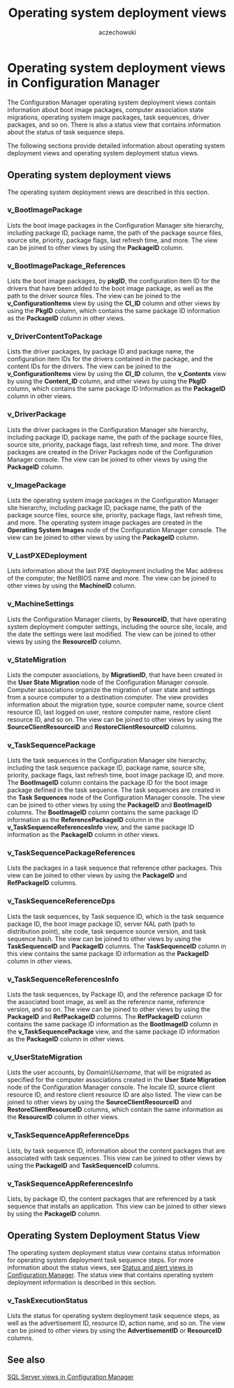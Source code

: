﻿---
title: Operating system deployment views
titleSuffix: Configuration Manager
description: Information about boot image packages, computer association state migrations, and operating system image packages.
ms.date: 04/30/2019
ms.prod: configuration-manager
ms.technology: configmgr-other #app client compliance hybrid osd protect sum
ms.topic: conceptual
ms.collection: M365-identity-device-management
ms.assetid: fee8d7b0-b4c2-4c70-83ff-bc285551ee68
author: aczechowski
ms.author: aaroncz
manager: dougeby
---

# Operating system deployment views in Configuration Manager

The Configuration Manager operating system deployment views contain information about boot image packages, computer association state migrations, operating system image packages, task sequences, driver packages, and so on. There is also a status view that contains information about the status of task sequence steps.

The following sections provide detailed information about operating system deployment views and operating system deployment status views.

## Operating system deployment views

The operating system deployment views are described in this section.

### v_BootImagePackage

Lists the boot image packages in the Configuration Manager site hierarchy, including package ID, package name, the path of the package source files, source site, priority, package flags, last refresh time, and more.
The view can be joined to other views by using the **PackageID** column.

### v_BootImagePackage_References

Lists the boot image packages, by **pkgID**, the configuration item ID for the drivers that have been added to the boot image package, as well as the path to the driver source files.
The view can be joined to the **v_ConfigurationItems** view by using the **CI_ID** column and other views by using the **PkgID** column, which contains the same package ID information as the **PackageID** column in other views.

### v_DriverContentToPackage

Lists the driver packages, by package ID and package name, the configuration item IDs for the drivers contained in the package, and the content IDs for the drivers.
The view can be joined to the **v_ConfigurationItems** view by using the **CI_ID** column, the **v_Contents** view by using the **Content_ID** column, and other views by using the **PkgID** column, which contains the same package ID Information as the **PackageID** column in other views.

### v_DriverPackage

Lists the driver packages in the Configuration Manager site hierarchy, including package ID, package name, the path of the package source files, source site, priority, package flags, last refresh time, and more. The driver packages are created in the Driver Packages node of the Configuration Manager console.
The view can be joined to other views by using the **PackageID** column.

### v_ImagePackage

Lists the operating system image packages in the Configuration Manager site hierarchy, including package ID, package name, the path of the package source files, source site, priority, package flags, last refresh time, and more. The operating system image packages are created in the **Operating System Images** node of the Configuration Manager console.
The view can be joined to other views by using the **PackageID** column.

### V_LastPXEDeployment

Lists information about the last PXE deployment including the Mac address of the computer, the NetBIOS name and more.
The view can be joined to other views by using the **MachineID** column.

### v_MachineSettings

Lists the Configuration Manager clients, by **ResourceID**, that have operating system deployment computer settings, including the source site, locale, and the date the settings were last modified.
The view can be joined to other views by using the **ResourceID** column.

### v_StateMigration

Lists the computer associations, by **MigrationID**, that have been created in the **User State Migration** node of the Configuration Manager console. Computer associations organize the migration of user state and settings from a source computer to a destination computer. The view provides information about the migration type, source computer name, source client resource ID, last logged on user, restore computer name, restore client resource ID, and so on.
The view can be joined to other views by using the **SourceClientResourceID** and **RestoreClientResourceID** columns.

### v_TaskSequencePackage

Lists the task sequences in the Configuration Manager site hierarchy, including the task sequence package ID, package name, source site, priority, package flags, last refresh time, boot image package ID, and more. The **BootImageID** column contains the package ID for the boot image package defined in the task sequence. The task sequences are created in the **Task Sequences** node of the Configuration Manager console.
The view can be joined to other views by using the **PackageID** and **BootImageID** columns. The **BootImageID** column contains the same package ID information as the **ReferencePackageID** column in the **v_TaskSequenceReferencesInfo** view, and the same package ID information as the **PackageID** column in other views.

### v_TaskSequencePackageReferences

Lists the packages in a task sequence that reference other packages.
This view can be joined to other views by using the **PackageID** and **RefPackageID** columns.

### v_TaskSequenceReferenceDps

Lists the task sequences, by Task sequence ID, which is the task sequence package ID, the boot image package ID, server NAL path (path to distribution point), site code, task sequence source version, and task sequence hash.
The view can be joined to other views by using the **TaskSequenceID** and **PackageID** columns. The **TaskSequenceID** column in this view contains the same package ID information as the **PackageID** column in other views.

### v_TaskSequenceReferencesInfo

Lists the task sequences, by Package ID, and the reference package ID for the associated boot image, as well as the reference name, reference version, and so on.
The view can be joined to other views by using the **PackageID** and **RefPackageID** columns. The **RefPackageID** column contains the same package ID information as the **BootImageID** column in the **v_TaskSequencePackage** view, and the same package ID information as the **PackageID** column in other views.

### v_UserStateMigration

Lists the user accounts, by *Domain*\\*Username*, that will be migrated as specified for the computer associations created in the **User State Migration** node of the Configuration Manager console. The locale ID, source client resource ID, and restore client resource ID are also listed.
The view can be joined to other views by using the **SourceClientResourceID** and **RestoreClientResourceID** columns, which contain the same information as the **ResourceID** column in other views.

### v_TaskSequenceAppReferenceDps

Lists, by task sequence ID, information about the content packages that are associated with task sequences.
This view can be joined to other views by using the **PackageID** and **TaskSequenceID** columns.

### v_TaskSequenceAppReferencesInfo

Lists, by package ID, the content packages that are referenced by a task sequence that installs an application.
This view can be joined to other views by using the **PackageID** column.

## Operating System Deployment Status View

The operating system deployment status view contains status information for operating system deployment task sequence steps. For more information about the status views, see [Status and alert views in Configuration Manager](status-alert-views-configuration-manager.md). The status view that contains operating system deployment information is described in this section.

### v_TaskExecutionStatus

Lists the status for operating system deployment task sequence steps, as well as the advertisement ID, resource ID, action name, and so on.
The view can be joined to other views by using the **AdvertisementID** or **ResourceID** columns.

## See also

[SQL Server views in Configuration Manager](sql-server-views-configuration-manager.md)  